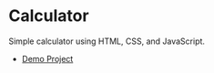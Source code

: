 # Calculator
Simple calculator using HTML, CSS, and JavaScript.
- [Demo Project](https://pooya-web.github.io/Calculator/)

